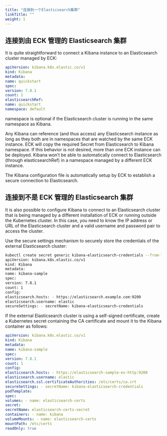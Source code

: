 ```yaml
---
title: "连接到一个Elasticsearch集群"
linkTitle: ""
weight: 1
---
```


## 连接到由 ECK 管理的 Elasticsearch 集群

It is quite straightforward to connect a Kibana instance to an Elasticsearch cluster managed by ECK:

```yaml
apiVersion: kibana.k8s.elastic.co/v1
kind: Kibana
metadata:
name: quickstart
spec:
version: 7.8.1
count: 1
elasticsearchRef:
name: quickstart
namespace: default
```

namespace is optional if the Elasticsearch cluster is running in the same namespace as Kibana.

Any Kibana can reference (and thus access) any Elasticsearch instance as long as they both are in namespaces that are watched by the same ECK instance. ECK will copy the required Secret from Elasticsearch to Kibana namespace. If this behavior is not desired, more than one ECK instance can be deployed. Kibana won’t be able to automatically connect to Elasticsearch (through elasticsearchRef) in a namespace managed by a different ECK instance.

The Kibana configuration file is automatically setup by ECK to establish a secure connection to Elasticsearch.

## 连接到不是 ECK 管理的 Elasticsearch 集群

It is also possible to configure Kibana to connect to an Elasticsearch cluster that is being managed by a different installation of ECK or running outside the Kubernetes cluster. In this case, you need to know the IP address or URL of the Elasticsearch cluster and a valid username and password pair to access the cluster.

Use the secure settings mechanism to securely store the credentials of the external Elasticsearch cluster:

```sh
kubectl create secret generic kibana-elasticsearch-credentials --from-literal=elasticsearch.password=\$PASSWORD
apiVersion: kibana.k8s.elastic.co/v1
kind: Kibana
metadata:
name: kibana-sample
spec:
version: 7.8.1
count: 1
config:
elasticsearch.hosts: - https://elasticsearch.example.com:9200
elasticsearch.username: elastic
secureSettings: - secretName: kibana-elasticsearch-credentials
```

If the external Elasticsearch cluster is using a self-signed certificate, create a Kubernetes secret containing the CA certificate and mount it to the Kibana container as follows:

```yaml
apiVersion: kibana.k8s.elastic.co/v1
kind: Kibana
metadata:
name: kibana-sample
spec:
version: 7.8.1
count: 1
config:
elasticsearch.hosts: - https://elasticsearch-sample-es-http:9200
elasticsearch.username: elastic
elasticsearch.ssl.certificateAuthorities: /etc/certs/ca.crt
secureSettings: - secretName: kibana-elasticsearch-credentials
podTemplate:
spec:
volumes: - name: elasticsearch-certs
secret:
secretName: elasticsearch-certs-secret
containers: - name: kibana
volumeMounts: - name: elasticsearch-certs
mountPath: /etc/certs
readOnly: true
```
